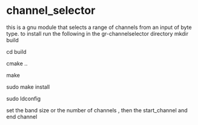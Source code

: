 # channel_selector
this is a gnu module that selects a range of channels from an input of byte type.
to install run the following in the gr-channelselector directory
mkdir build 

cd build

cmake ..

make

sudo make install

sudo ldconfig

set the band size or the number of channels , then the start_channel and end channel
